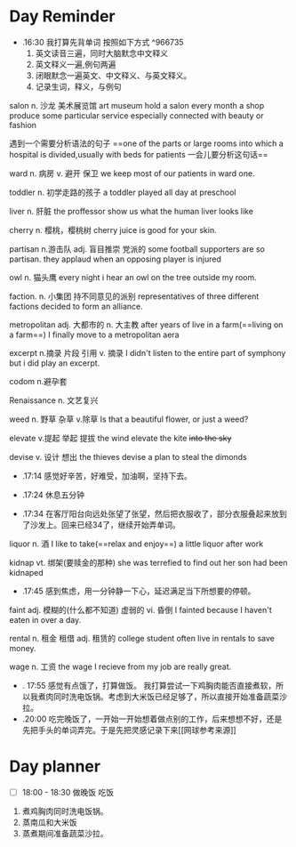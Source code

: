 
# Day Reminder

- .16:30 我打算先背单词
  按照如下方式 ^966735
	1. 英文读音三遍，同时大脑默念中文释义
	2. 英文释义一遍,例句两遍
	3. 闭眼默念一遍英文、中文释义、与英文释义。
	4. 记录生词，释义，与例句

salon n. 沙龙 美术展览馆 
art museum hold a salon every month 
a shop produce some particular service especially connected with beauty or fashion

遇到一个需要分析语法的句子
==one of the parts or large rooms into which a hospital is divided,usually with beds for patients 一会儿要分析这句话==

ward n. 病房 v. 避开 保卫 
we keep most of our patients in ward one.

toddler n. 初学走路的孩子
a toddler played all day at preschool

liver n. 肝脏
the proffessor show us what the human liver looks like

cherry n. 樱桃，樱桃树 
cherry juice is good for your skin.

partisan n.游击队 adj. 盲目推崇 党派的
some football supporters are so partisan. they applaud when an opposing player is injured

owl n. 猫头鹰
every night i hear an owl on the tree outside my room.

faction. n. 小集团 持不同意见的派别 
representatives of three different factions decided to form an alliance.

metropolitan adj. 大都市的 n. 大主教 
after years of live in a farm(==living on a farm==) I finally move to a metropolitan aera

excerpt n.摘录 片段 引用 v. 摘录
I didn't listen to the entire part of symphony  but i did play an excerpt.

codom n.避孕套

Renaissance n. 文艺复兴

weed n. 野草 杂草 v.除草
Is that a beautiful flower, or just a weed?

elevate v.提起 举起 提拔
the wind elevate the kite ~~into the sky~~

devise v. 设计 想出
the thieves devise a plan to steal the dimonds

- .17:14 感觉好辛苦，好难受，加油啊，坚持下去。

- .17:24 休息五分钟

- .17:34 在客厅阳台向远处张望了张望，然后把衣服收了，部分衣服叠起来放到了沙发上。回来已经34了，继续开始弄单词。

liquor n. 酒 
I like to take(==relax and enjoy==) a little liquor after work

kidnap vt. 绑架(要赎金的那种) 
she was terrefied to find out her son had been kidnaped

- .17:45 感到焦虑，用一分钟静一下心，延迟满足当下所想要的停顿。

faint adj. 模糊的(什么都不知道) 虚弱的 vi. 昏倒
I fainted because I haven't eaten in over a day.

rental n. 租金 租借 adj. 租赁的
college student often live in rentals to save money.

wage n. 工资
the wage I recieve from my job are really great.

- . 17:55 感觉有点饿了，打算做饭。
  我打算尝试一下鸡胸肉能否直接煮软，所以我煮肉同时洗电饭锅。考虑到大米饭已经足够了，所以直接开始准备蔬菜沙拉。
- .20:00 吃完晚饭了，一开始一开始想着做点别的工作，后来想想不好，还是先把手头的单词弄完。于是先把灵感记录下来[[网球参考来源]]


# Day planner

- [ ] 18:00 - 18:30 做晚饭 吃饭

1. 煮鸡胸肉同时洗电饭锅。
2. 蒸南瓜和大米饭
3. 蒸煮期间准备蔬菜沙拉。